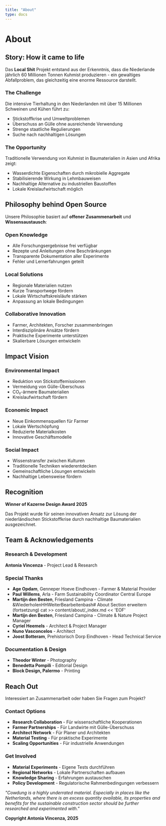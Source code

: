 ```yaml
---
title: "About"
type: docs
---
```


# About

## Story: How it came to life

Das **Local Shit** Projekt entstand aus der Erkenntnis, dass die Niederlande jährlich 60 Millionen Tonnen Kuhmist produzieren - ein gewaltiges Abfallproblem, das gleichzeitig eine enorme Ressource darstellt.

### The Challenge
Die intensive Tierhaltung in den Niederlanden mit über 15 Millionen Schweinen und Kühen führt zu:
- Stickstoffkrise und Umweltproblemen
- Überschuss an Gülle ohne ausreichende Verwendung
- Strenge staatliche Regulierungen
- Suche nach nachhaltigen Lösungen

### The Opportunity  
Traditionelle Verwendung von Kuhmist in Baumaterialien in Asien und Afrika zeigt:
- Wasserdichte Eigenschaften durch mikrobielle Aggregate
- Stabilisierende Wirkung in Lehmbauweisen
- Nachhaltige Alternative zu industriellen Baustoffen
- Lokale Kreislaufwirtschaft möglich

## Philosophy behind Open Source

Unsere Philosophie basiert auf **offener Zusammenarbeit** und **Wissensaustausch**:

### Open Knowledge
- Alle Forschungsergebnisse frei verfügbar
- Rezepte und Anleitungen ohne Beschränkungen
- Transparente Dokumentation aller Experimente
- Fehler und Lernerfahrungen geteilt

### Local Solutions
- Regionale Materialien nutzen
- Kurze Transportwege fördern  
- Lokale Wirtschaftskreisläufe stärken
- Anpassung an lokale Bedingungen

### Collaborative Innovation
- Farmer, Architekten, Forscher zusammenbringen
- Interdisziplinäre Ansätze fördern
- Praktische Experimente unterstützen
- Skalierbare Lösungen entwickeln

## Impact Vision

### Environmental Impact
- Reduktion von Stickstoffemissionen
- Vermeidung von Gülle-Überschuss
- CO₂-ärmere Baumaterialien
- Kreislaufwirtschaft fördern

### Economic Impact  
- Neue Einkommensquellen für Farmer
- Lokale Wertschöpfung
- Reduzierte Materialkosten
- Innovative Geschäftsmodelle

### Social Impact
- Wissenstransfer zwischen Kulturen
- Traditionelle Techniken wiederentdecken
- Gemeinschaftliche Lösungen entwickeln
- Nachhaltige Lebensweise fördern

## Recognition

**Winner of Kazerne Design Award 2025**

Das Projekt wurde für seinen innovativen Ansatz zur Lösung der niederländischen Stickstoffkrise durch nachhaltige Baumaterialien ausgezeichnet.

## Team & Acknowledgements

### Research & Development
**Antonia Vincenza** - Project Lead & Research

### Special Thanks
- **Age Opdam**, Genneper Hoeve Eindhoven - Farmer & Material Provider
- **Paul Willems**, Arla - Farm Sustainability Coordinator Central Europe  
- **Martijn den Besten**, Friesland Campina - Climate &WiederholenHHWeiterBearbeitenbash# About Section erweitern (fortsetzung)
cat >> content/about/_index.md << 'EOF'
- **Martijn den Besten**, Friesland Campina - Climate & Nature Project Manager
- **Cyriel Heemels** - Architect & Project Manager
- **Nuno Vasconcelos** - Architect
- **Joost Botteram**, Prehistorisch Dorp Eindhoven - Head Technical Service

### Documentation & Design
- **Theodor Winter** - Photography
- **Benedetta Pompili** - Editorial Design
- **Block Design, Palermo** - Printing

## Reach Out

Interessiert an Zusammenarbeit oder haben Sie Fragen zum Projekt?

### Contact Options
- **Research Collaboration** - Für wissenschaftliche Kooperationen
- **Farmer Partnerships** - Für Landwirte mit Gülle-Überschuss
- **Architect Network** - Für Planer und Architekten
- **Material Testing** - Für praktische Experimente
- **Scaling Opportunities** - Für industrielle Anwendungen

### Get Involved
- **Material Experiments** - Eigene Tests durchführen
- **Regional Networks** - Lokale Partnerschaften aufbauen
- **Knowledge Sharing** - Erfahrungen austauschen
- **Policy Development** - Regulatorische Rahmenbedingungen verbessern

*"Cowdung is a highly underrated material. Especially in places like the Netherlands, where there is an excess quantity available, its properties and benefits for the sustainable construction sector should be further researched and experimented with."*

**Copyright Antonia Vincenza, 2025**
